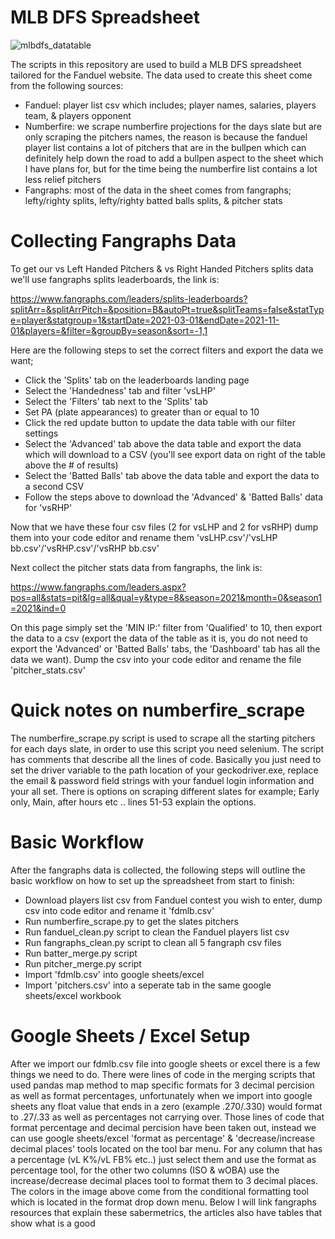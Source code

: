# MLB DFS Spreadsheet

![mlbdfs_datatable](https://user-images.githubusercontent.com/58003892/135893989-cd028c49-43a4-413e-8163-4fe268d2ccc1.png)

The scripts in this repository are used to build a MLB DFS spreadsheet tailored for the Fanduel website. The data used to create this sheet come from the following sources:

- Fanduel: player list csv which includes; player names, salaries, players team, & players opponent
- Numberfire: we scrape numberfire projections for the days slate but are only scraping the pitchers names, the reason is because the fanduel player list contains a lot of pitchers that are in the bullpen which can definitely help down the road to add a bullpen aspect to the sheet which I have plans for, but for the time being the numberfire list contains a lot less relief pitchers
- Fangraphs: most of the data in the sheet comes from fangraphs; lefty/righty splits, lefty/righty batted balls splits, & pitcher stats

# Collecting Fangraphs Data

To get our vs Left Handed Pitchers & vs Right Handed Pitchers splits data we'll use fangraphs splits leaderboards, the link is:

https://www.fangraphs.com/leaders/splits-leaderboards?splitArr=&splitArrPitch=&position=B&autoPt=true&splitTeams=false&statType=player&statgroup=1&startDate=2021-03-01&endDate=2021-11-01&players=&filter=&groupBy=season&sort=-1,1

Here are the following steps to set the correct filters and export the data we want;

- Click the 'Splits' tab on the leaderboards landing page
- Select the 'Handedness' tab and filter 'vsLHP'
- Select the 'Filters' tab next to the 'Splits' tab
- Set PA (plate appearances) to greater than or equal to 10
- Click the red update button to update the data table with our filter settings
- Select the 'Advanced' tab above the data table and export the data which will download to a CSV (you'll see export data on right of the table above the # of results)
- Select the 'Batted Balls' tab above the data table and export the data to a second CSV
- Follow the steps above to download the 'Advanced' & 'Batted Balls' data for 'vsRHP'

Now that we have these four csv files (2 for vsLHP and 2 for vsRHP) dump them into your code editor and rename them 'vsLHP.csv'/'vsLHP bb.csv'/'vsRHP.csv'/'vsRHP bb.csv'

Next collect the pitcher stats data from fangraphs, the link is:

https://www.fangraphs.com/leaders.aspx?pos=all&stats=pit&lg=all&qual=y&type=8&season=2021&month=0&season1=2021&ind=0

On this page simply set the 'MIN IP:' filter from 'Qualified' to 10, then export the data to a csv (export the data of the table as it is, you do not need to export the 'Advanced' or 'Batted Balls' tabs, the 'Dashboard' tab has all the data we want). Dump the csv into your code editor and rename the file 'pitcher_stats.csv'

# Quick notes on numberfire_scrape

The numberfire_scrape.py script is used to scrape all the starting pitchers for each days slate, in order to use this script you need selenium. The script has comments that describe all the lines of code. Basically you just need to set the driver variable to the path location of your geckodriver.exe, replace the email & password field strings with your fanduel login information and your all set. There is options on scraping different slates for example; Early only, Main, after hours etc .. lines 51-53 explain the options.

# Basic Workflow

After the fangraphs data is collected, the following steps will outline the basic workflow on how to set up the spreadsheet from start to finish:

- Download players list csv from Fanduel contest you wish to enter, dump csv into code editor and rename it 'fdmlb.csv'
- Run numberfire_scrape.py to get the slates pitchers
- Run fanduel_clean.py script to clean the Fanduel players list csv
- Run fangraphs_clean.py script to clean all 5 fangraph csv files
- Run batter_merge.py script
- Run pitcher_merge.py script
- Import 'fdmlb.csv' into google sheets/excel 
- Import 'pitchers.csv' into a seperate tab in the same google sheets/excel workbook


# Google Sheets / Excel Setup

After we import our fdmlb.csv file into google sheets or excel there is a few things we need to do. There were lines of code in the merging scripts that used pandas map method to map specific formats for 3 decimal percision as well as format percentages, unfortunately when we import into google sheets any float value that ends in a zero (example .270/.330) would format to .27/.33 as well as percentages not carrying over. Those lines of code that format percentage and decimal percision have been taken out, instead we can use google sheets/excel 'format as percentage' & 'decrease/increase decimal places' tools located on the tool bar menu. For any column that has a percentage (vL K%/vL FB% etc..) just select them and use the format as percentage tool, for the other two columns (ISO & wOBA) use the increase/decrease decimal places tool to format them to 3 decimal places. The colors in the image above come from the conditional formatting tool which is located in the format drop down menu. Below I will link fangraphs resources that explain these sabermetrics, the articles also have tables that show what is a good 
